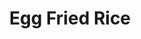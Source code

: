---
title: "Egg Fried Rice"
excerpt: "Super versatile rice dish"
header:
  overlay_image: https://via.placeholder.com/300
  caption: ""
ingredients: 
  - 300ml / around 250g rice
  - bunch spring onions, sliced
  - 2 handfuls frozen peas
  - 2 large eggs
  - 2 tbsp soy sauce
instructions:
  - Put the rice in a saucepan on a high heat with a little oil and cook, stirring for a few minutes.
  - Add 500ml boiling water, give it a stir, put a lid on and turn the heat right down. Leave to simmer away for around 10 minutes, or until the water has all been absorbed, then take off the heat.
  - Put a wok on a medium heat, add some oil, and fry the spring onions and peas for a few minutes.
  - Crack in the eggs and stir fry until scrambled.
  - Tip in the cooked rice and the soy sauce, stir fry for a few minutes and serve.
cooking_time: 15mins
portions: 4

# Source describes where the recipe came from
---